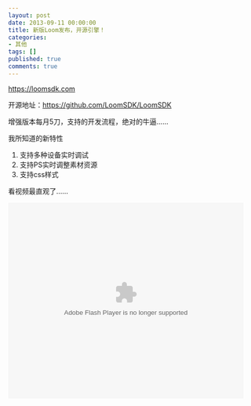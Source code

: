 ```yaml
---
layout: post
date: 2013-09-11 00:00:00
title: 新版Loom发布，开源引擎！
categories:
- 其他
tags: []
published: true
comments: true
---
```

<p><a title="官网地址" href="https://loomsdk.com" target="_blank">https://loomsdk.com</a></p>

<p>开源地址：<a href="https://github.com/LoomSDK/LoomSDK" target="_blank">https://github.com/LoomSDK/LoomSDK</a></p>

<p>增强版本每月5刀，支持的开发流程，绝对的牛逼……</p>

<p>我所知道的新特性
<ol>
	<li>支持多种设备实时调试</li>
	<li>支持PS实时调整素材资源</li>
	<li>支持css样式</li>
</ol>
看视频最直观了……</p>

<p><object width="480" height="400" classid="clsid:d27cdb6e-ae6d-11cf-96b8-444553540000" codebase="http://download.macromedia.com/pub/shockwave/cabs/flash/swflash.cab#version=6,0,40,0" align="middle"><param name="src" value="http://player.youku.com/player.php/sid/XNjA3NjAxMDIw/v.swf" /><param name="allowfullscreen" value="true" /><param name="quality" value="high" /><param name="allowscriptaccess" value="always" /><embed width="480" height="400" type="application/x-shockwave-flash" src="http://player.youku.com/player.php/sid/XNjA3NjAxMDIw/v.swf" allowfullscreen="true" quality="high" allowscriptaccess="always" align="middle" /></object></p>
